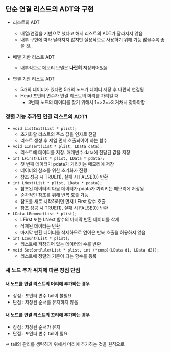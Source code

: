 ## 단순 연결 리스트의 ADT와 구현

- 리스트의 ADT

  - 배열/연결을 기반으로 했다고 해서 리스트의 ADT가 달라지지 않음
  - 내부 구현에 따라 달라지지 않지만 실용적으로 사용하기 위해 기능 많을수록 좋을 것..

- 배열 기반 리스트 ADT
  - 내부적으로 메모리 모델은 **나란히** 저장되어있음
- 연결 기반 리스트 ADT
  - 5개의 데이터가 있다면 5개의 노드가 데이터 저장 후 나란히 연결됨
  - Head 포인터 변수가 연결 리스트의 머리를 가리킬 때
    - 3번째 노드의 데이터를 찾기 위해서 1=>2=>3 거쳐서 찾아야함

### 정렬 기능 추가된 연결 리스트의 ADT1

- `void ListInit(List * plist);`
  - 초기화할 리스트의 주소 값을 인자로 전달
  - 리스트 생성 후 제일 먼저 호출되어야 하는 함수
- `void LInsert(List * plist, LData data);`
  - 리스트에 데이터를 저장. 매개변수 data에 전달된 값을 저장
- `int LFirst(List * plist, LData * pdata);`
  - 첫 번째 데이터가 pdata가 가리키는 메모리에 저장
  - 데이터의 참조를 위한 초기화가 진행
  - 참조 성공 시 TRUE(1), 실패 시 FALSE(0) 반환
- `int LNext(List * plist, LData * pdata);`
  - 참조된 데이터의 다음 데이터가 pdata가 가리키는 메모리에 저장됨
  - 순차적인 참조를 위해 반복 호출 가능
  - 참조를 새로 시작하려면 먼저 LFirst 함수 호출
  - 참조 성공 시 TRUE(1), 실패 시 FALSE(0) 반환
- `LData LRemove(List * plist);`
  - LFirst 또는 LNext 함수의 마지막 반환 데이터를 삭제
  - 삭제된 데이터는 반환
  - 마지막 반환 데이터를 삭제하므로 연이은 반복 호출을 허용하지 않음
- `int LCount(List * plist);`
  - 리스트에 저장되어 있는 데이터의 수를 반환
- `void SetSortRule(List * plist, int (*comp)(LData d1, LData d2));`
  - 리스트에 정렬의 기준이 되는 함수를 등록

### 새 노드 추가 위치에 따른 장점 단점

#### 새 노드를 연결 리스트의 머리에 추가하는 경우

- 장점 : 포인터 변수 tail이 불필요
- 단점 : 저장된 순서를 유지하지 않음

#### 새 노드를 연결 리스트의 꼬리에 추가하는 경우

- 장점 : 저장된 순서가 유지
- 단점 : 포인터 변수 tail이 필요

=> tail의 관리를 생략하기 위해서 머리에 추가하는 것을 원칙으로
